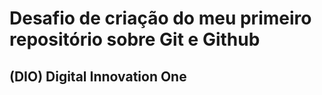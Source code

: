 # Desafio de criação do meu primeiro repositório sobre Git e Github
## (DIO) Digital Innovation One 
